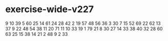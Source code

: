 # exercise-wide-v227
9
10
39
5
60
25
14
61
24
28
42
2
19
57
48
56
36
3
30
7
15
52
69
22
62
13
37
9
22
48
54
38
11
20
71
11
10
33
19
1
79
21
8
30
27
14
33
38
40
32
28
60
63
25
15
38
14
21
2
48
9
2
33
